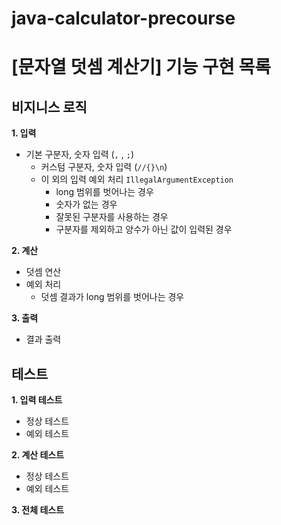# java-calculator-precourse

# [문자열 덧셈 계산기] 기능 구현 목록

## 비지니스 로직
**1. 입력**
- 기본 구분자, 숫자 입력 (`,` , `;`)
  - 커스텀 구분자, 숫자 입력 (`//{}\n`)
  - 이 외의 입력 예외 처리 `IllegalArgumentException`
    - long 범위를 벗어나는 경우
    - 숫자가 없는 경우
    - 잘못된 구분자를 사용하는 경우
    - 구분자를 제외하고 양수가 아닌 값이 입력된 경우

**2. 계산**
- 덧셈 연산
- 예외 처리
  - 덧셈 결과가 long 범위를 벗어나는 경우

**3. 출력**
- 결과 출력

## 테스트
**1. 입력 테스트**
- 정상 테스트
- 예외 테스트 

**2. 계산 테스트**
- 정상 테스트
- 예외 테스트

**3. 전체 테스트**